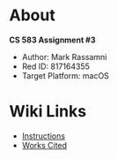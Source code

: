 # About
**CS 583 Assignment #3**
* Author: Mark Rassamni
* Red ID: 817164355
* Target Platform: macOS

# Wiki Links
* [Instructions](http://rijeka.sdsu.edu/markrassamni/CS583_2D_Game_Rassamni_M_PoliceChase/wikis/Instructions)
* [Works Cited](http://rijeka.sdsu.edu/markrassamni/CS583_2D_Game_Rassamni_M_PoliceChase/wikis/Works-Cited)
